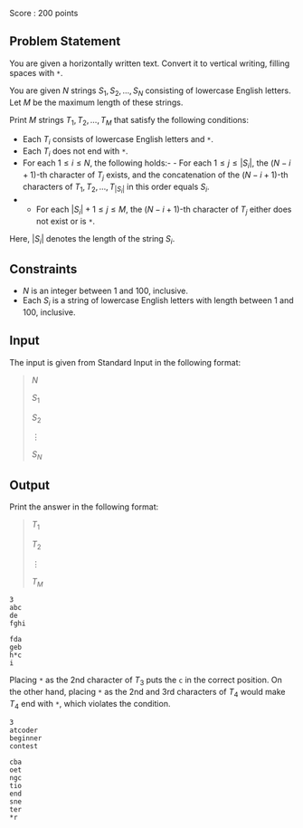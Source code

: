 Score : $200$ points

## Problem Statement

You are given a horizontally written text. Convert it to vertical writing, filling spaces with `*`.

You are given $N$ strings $S_1, S_2, \dots, S_N$ consisting of lowercase English letters. Let $M$ be the maximum length of these strings.

Print $M$ strings $T_1, T_2, \dots, T_M$ that satisfy the following conditions:

- Each $T_i$ consists of lowercase English letters and `*`.
- Each $T_i$ does not end with `*`.
- For each $1 \leq i \leq N$, the following holds:-   - For each $1 \leq j \leq |S_i|$, the $(N-i+1)$-th character of $T_j$ exists, and the concatenation of the $(N-i+1)$-th characters of $T_1, T_2, \dots, T_{|S_i|}$ in this order equals $S_i$.
-   - For each $|S_i| + 1 \leq j \leq M$, the $(N-i+1)$-th character of $T_j$ either does not exist or is `*`.

Here, $|S_i|$ denotes the length of the string $S_i$.

## Constraints

- $N$ is an integer between $1$ and $100$, inclusive.
- Each $S_i$ is a string of lowercase English letters with length between $1$ and $100$, inclusive.

## Input

The input is given from Standard Input in the following format:

> $N$
> 
> $S_1$
> 
> $S_2$
> 
> $\vdots$
> 
> $S_N$

## Output

Print the answer in the following format:

> $T_1$
> 
> $T_2$
> 
> $\vdots$
> 
> $T_M$

```input1
3
abc
de
fghi
```

```output1
fda
geb
h*c
i
```

Placing `*` as the 2nd character of $T_3$ puts the `c` in the correct position.
On the other hand, placing `*` as the 2nd and 3rd characters of $T_4$ would make $T_4$ end with `*`, which violates the condition.

```input2
3
atcoder
beginner
contest
```

```output2
cba
oet
ngc
tio
end
sne
ter
*r
```